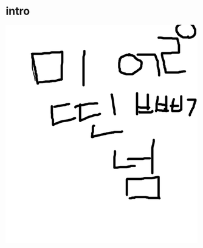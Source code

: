 # intro

[![보더랜드](https://github.com/okokljk/intro/blob/master/%EC%A0%9C%EB%AA%A9%20%EC%97%86%EC%9D%8C.png?raw=true)](https://www.youtube.com/watch?v=oXEcZbf4Qxk)

